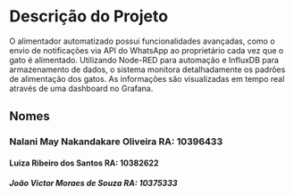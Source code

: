 <h1>Descrição do Projeto</h1>
O alimentador automatizado possui funcionalidades avançadas, como o envio de notificações via API do WhatsApp ao proprietário cada vez que o gato é alimentado. Utilizando Node-RED para automação e InfluxDB para armazenamento de dados, o sistema monitora detalhadamente os padrões de alimentação dos gatos. As informações são visualizadas em tempo real através de uma dashboard no Grafana. 
<h2>Nomes</h2>
<h3>Nalani May Nakandakare Oliveira RA: 10396433 </h3>
<h4>Luiza Ribeiro dos Santos RA: 10382622</h4>
<h5>João Victor Moraes de Souza RA: 10375333 </h5>

